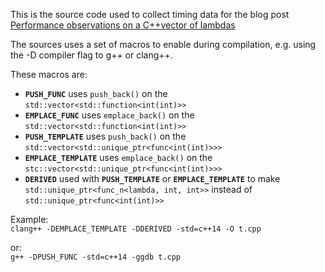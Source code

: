 This is the source code used to collect timing data for the blog post
[Performance observations on a C++vector of lambdas](http://playfulprogramming.blogspot.com/2015/06/performance-observations-on-c-vector-of.html)

The sources uses a set of macros to enable during compilation, e.g. using the
-D compiler flag to g++ or clang++.

These macros are:

- **`PUSH_FUNC`** uses `push_back()` on the `std::vector<std::function<int(int)>>`
- **`EMPLACE_FUNC`** uses `emplace_back()` on the `std::vector<std::function<int(int)>>`
- **`PUSH_TEMPLATE`** uses `push_back()` on the `std::vector<std::unique_ptr<func<int(int)>>>`
- **`EMPLACE_TEMPLATE`** uses `emplace_back()` on the `stc::vector<std::unique_ptr<func<int(int)>>>`
- **`DERIVED`** used with **`PUSH_TEMPLATE`** or **`EMPLACE_TEMPLATE`** to make `std::unique_ptr<func_n<lambda, int, int>>` instead of `std::unique_ptr<func<int(int)>>`

Example:  
`clang++ -DEMPLACE_TEMPLATE -DDERIVED -std=c++14 -O t.cpp`

or:  
`g++ -DPUSH_FUNC -std=c++14 -ggdb t.cpp`
